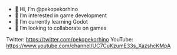 - 👋 Hi, I’m @pekopekorhino
- 👀 I’m interested in game development
- 🌱 I’m currently learning Godot
- 💞️ I’m looking to collaborate on games

Twitter: https://twitter.com/pekopekorhino
YouTube: https://www.youtube.com/channel/UC7CuKzumE33s_XazshcKMpA

<!---
pekopekorhino/pekopekorhino is a ✨ special ✨ repository because its `README.md` (this file) appears on your GitHub profile.
You can click the Preview link to take a look at your changes.
--->
